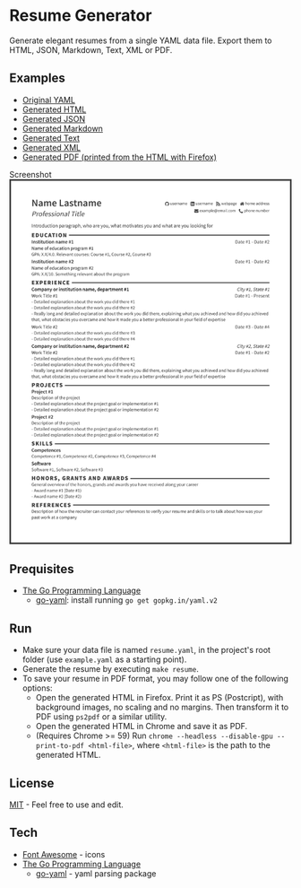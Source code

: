 # Resume Generator

Generate elegant resumes from a single YAML data file.
Export them to HTML, JSON, Markdown, Text, XML or PDF.

Examples
----
* [Original YAML](example.yaml)
* [Generated HTML](output/example.html)
* [Generated JSON](output/example.json)
* [Generated Markdown](output/example.md)
* [Generated Text](output/example.txt)
* [Generated XML](output/example.xml)
* [Generated PDF (printed from the HTML with Firefox)](output/example.pdf)

Screenshot
![](output/example.png)

Prequisites
----
* [The Go Programming Language](https://golang.org/)
  * [go-yaml](https://github.com/go-yaml/yaml): install running `go get gopkg.in/yaml.v2`

Run
----
* Make sure your data file is named `resume.yaml`, in the project's root folder (use `example.yaml` as a starting point).
* Generate the resume by executing `make resume`.
* To save your resume in PDF format, you may follow one of the following options:
  * Open the generated HTML in Firefox. Print it as PS (Postcript), with background images, no scaling and no margins. Then transform it to PDF using `ps2pdf` or a similar utility.
  * Open the generated HTML in Chrome and save it as PDF.
  * (Requires Chrome >= 59) Run `chrome --headless --disable-gpu --print-to-pdf <html-file>`, where `<html-file>` is the path to the generated HTML.

License
----
[MIT](LICENSE) - Feel free to use and edit.

Tech
----
* [Font Awesome](https://fortawesome.github.io/Font-Awesome) - icons
* [The Go Programming Language](https://golang.org/)
  * [go-yaml](https://github.com/go-yaml/yaml) - yaml parsing package
